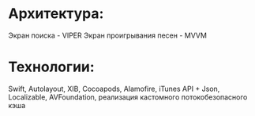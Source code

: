 # Архитектура:
Экран поиска - VIPER 
Экран проигрывания песен - MVVM

# Технологии:
Swift, Autolayout, XIB, Cocoapods, Alamofire, iTunes API + Json, Localizable, AVFoundation, реализация кастомного потокобезопасного кэша
